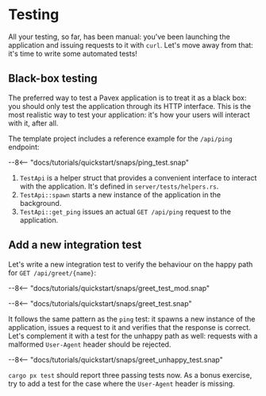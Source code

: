 # Testing

All your testing, so far, has been manual: you've been launching the application and issuing requests to it with `curl`.
Let's move away from that: it's time to write some automated tests!

## Black-box testing

The preferred way to test a Pavex application is to treat it as a black box: you should only test the application
through its HTTP interface. This is the most realistic way to test your application: it's how your users will
interact with it, after all.

The template project includes a reference example for the `/api/ping` endpoint:

--8<-- "docs/tutorials/quickstart/snaps/ping_test.snap"

1. `TestApi` is a helper struct that provides a convenient interface to interact with the application.
   It's defined in `server/tests/helpers.rs`.
2. `TestApi::spawn` starts a new instance of the application in the background.
3. `TestApi::get_ping` issues an actual `GET /api/ping` request to the application.

## Add a new integration test

Let's write a new integration test to verify the behaviour on the happy path for `GET /api/greet/{name}`:

--8<-- "docs/tutorials/quickstart/snaps/greet_test_mod.snap"

--8<-- "docs/tutorials/quickstart/snaps/greet_test.snap"

It follows the same pattern as the `ping` test: it spawns a new instance of the application, issues a request to it
and verifies that the response is correct.
Let's complement it with a test for the unhappy path as well: requests with a malformed `User-Agent` header should be
rejected.

--8<-- "docs/tutorials/quickstart/snaps/greet_unhappy_test.snap"

`cargo px test` should report three passing tests now. As a bonus exercise, try to add a test for the case where the
`User-Agent` header is missing.
